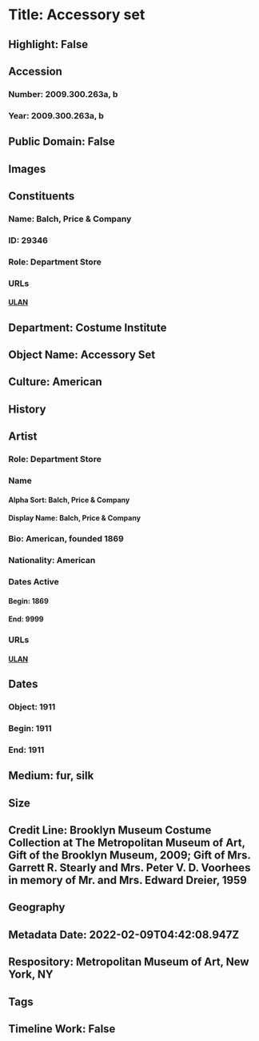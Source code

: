 # Title: Accessory set
## Highlight: False
## Accession
### Number: 2009.300.263a, b
### Year: 2009.300.263a, b
## Public Domain: False
## Images
## Constituents
### Name: Balch, Price &amp; Company
### ID: 29346
### Role: Department Store
### URLs
#### [ULAN](http://vocab.getty.edu/page/ulan/500524738)
## Department: Costume Institute
## Object Name: Accessory Set
## Culture: American
## History
## Artist
### Role: Department Store
### Name
#### Alpha Sort: Balch, Price & Company
#### Display Name: Balch, Price & Company
### Bio: American, founded 1869
### Nationality: American
### Dates Active
#### Begin: 1869
#### End: 9999
### URLs
#### [ULAN](http://vocab.getty.edu/page/ulan/500524738)
## Dates
### Object: 1911
### Begin: 1911
### End: 1911
## Medium: fur, silk
## Size
## Credit Line: Brooklyn Museum Costume Collection at The Metropolitan Museum of Art, Gift of the Brooklyn Museum, 2009; Gift of Mrs. Garrett R. Stearly and Mrs. Peter V. D. Voorhees in memory of Mr. and Mrs. Edward Dreier, 1959
## Geography
## Metadata Date: 2022-02-09T04:42:08.947Z
## Respository: Metropolitan Museum of Art, New York, NY
## Tags
## Timeline Work: False